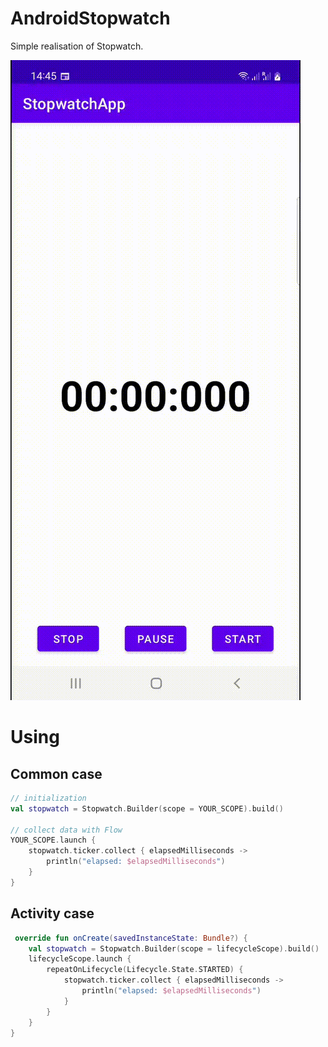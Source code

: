 # AndroidStopwatch

Simple realisation of Stopwatch.

![demo](/images/screencast.gif)

# Using

## Common case

```kotlin
// initialization
val stopwatch = Stopwatch.Builder(scope = YOUR_SCOPE).build()

// collect data with Flow
YOUR_SCOPE.launch {
    stopwatch.ticker.collect { elapsedMilliseconds ->
        println("elapsed: $elapsedMilliseconds")
    }
}
```

## Activity case

```kotlin
 override fun onCreate(savedInstanceState: Bundle?) {
    val stopwatch = Stopwatch.Builder(scope = lifecycleScope).build()
    lifecycleScope.launch {
        repeatOnLifecycle(Lifecycle.State.STARTED) {
            stopwatch.ticker.collect { elapsedMilliseconds ->
                println("elapsed: $elapsedMilliseconds")
            }
        }
    }
}
```




